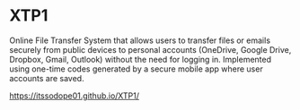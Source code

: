 # XTP1

Online File Transfer System that allows users to transfer files or emails securely from public devices to personal accounts (OneDrive, Google Drive, Dropbox, Gmail, Outlook) without the need for logging in. Implemented using one-time codes generated by a secure mobile app where user accounts are saved.

https://itssodope01.github.io/XTP1/


